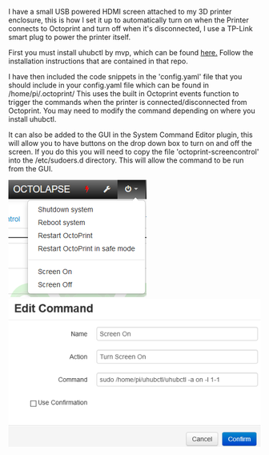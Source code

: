 I have a small USB powered HDMI screen attached to my 3D printer enclosure, this is how I set it up to automatically turn on when the Printer connects to Octoprint and turn off when it's disconnected, I use a TP-Link smart plug to power the printer itself. 

First you must install uhubctl by mvp, which can be found [here.](https://github.com/mvp/uhubctl) Follow the installation instructions that are contained in that repo.

I have then included the code snippets in the 'config.yaml' file that you should include in your config.yaml file which can be found in /home/pi/.octoprint/ This uses the built in Octoprint events function to trigger the commands when the printer is connected/disconnected from Octoprint. You may need to modify the command depending on where you install uhubctl. 

It can also be added to the GUI in the System Command Editor plugin, this will allow you to have buttons on the drop down box to turn on and off the screen. If you do this you will need to copy the file 'octoprint-screencontrol' into the /etc/sudoers.d directory. This will allow the command to be run from the GUI. 

![GUI image](/images/GUIbuttons.png)
![Edit command box](/images/editcommand.png)
